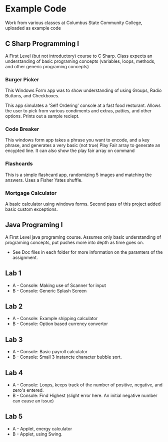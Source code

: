 # Example Code
Work from various classes at Columbus State Community College, uploaded as example code

## C Sharp Programming I

A First Level (but not introductory) course to C Sharp. Class expects an understanding of basic programing concepts (variables, loops, methods, and other generic programing concepts)

### Burger Picker

This Windows Form app was to show understanding of using Groups, Radio Buttons, and Checkboxes.

This app simulates a 'Self Ordering' console at a fast food resturant. Allows the user to pick from various condiments and extras, patties, and other options. Prints out a sample reciept.

### Code Breaker

This windows form app takes a phrase you want to encode, and a key phrase, and generates a very basic (not true) Play Fair array to generate an encypted line. It can also show the play fair array on command

### Flashcards

This is a simple flashcard app, randomizing 5 images and matching the answers. Uses a Fisher Yates shuffle.

### Mortgage Calculator

A basic calculator using windows forms. Second pass of this project added basic custom exceptions.


## Java Programing I

A First Level java programing course. Assumes only basic understanding of programing concepts, put pushes more into depth as time goes on.


* See Doc files in each folder for more information on the paramters of the assignment.
## Lab 1
 * A - Console: Making use of Scanner for input 
 * B - Console: Generic Splash Screen
 
## Lab 2
 * A - Console: Example shipping calculator
 * B - Console: Option based currency convertor


## Lab 3
 * A - Console: Basic payroll calculator
 * B - Console: Small 3 instancte character bubble sort.

## Lab 4
 * A - Console: Loops, keeps track of the number of positive, negative, and zero's entered.
 * B - Console: Find Highest (slight error here. An initial negative number can cause an issue)

## Lab 5

* A - Applet, energy calculator
* B - Applet, using Swing.